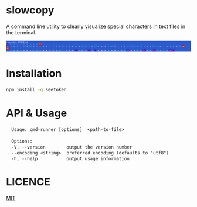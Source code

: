 # slowcopy
A command line utility to clearly visualize special characters in text files in the terminal.

![Example](meta/demo.png "Example")

# Installation

```bash
npm install -g seetoken
```
# API & Usage

```
  Usage: cmd-runner [options]  <path-to-file>

  Options:
  -V, --version        output the version number
  --encoding <string>  preferred encoding (defaults to "utf8")
  -h, --help           output usage information
```

# LICENCE

[MIT](LICENSE)

